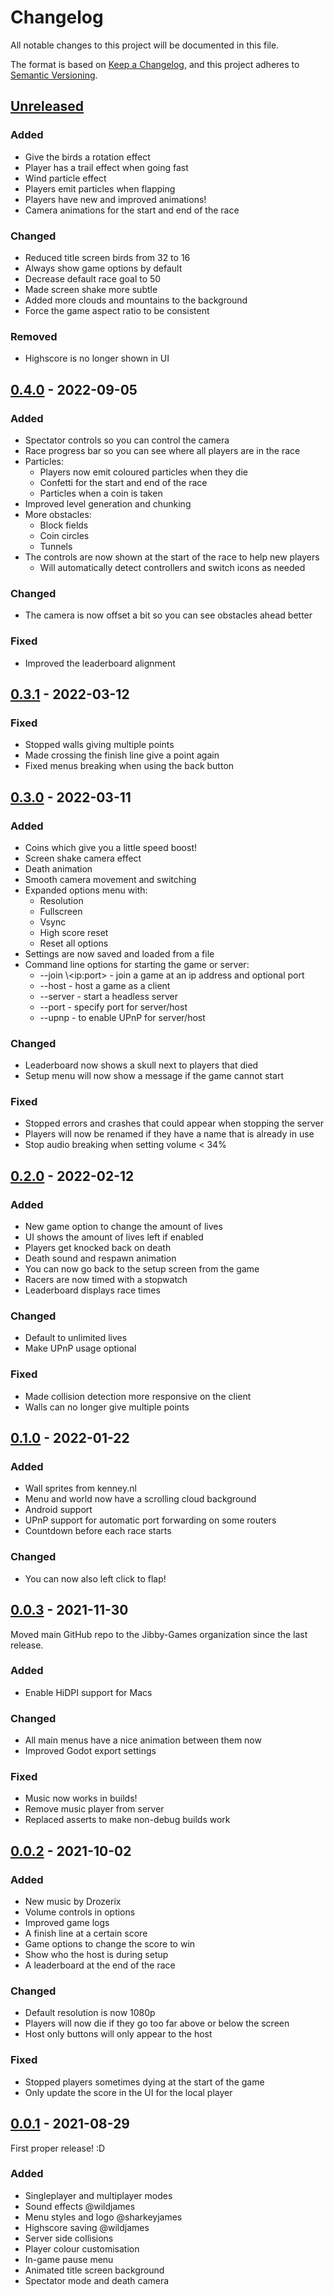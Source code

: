 # Changelog

All notable changes to this project will be documented in this file.

The format is based on [Keep a Changelog](https://keepachangelog.com/en/1.0.0/),
and this project adheres to [Semantic Versioning](https://semver.org/spec/v2.0.0.html).

<!--
Types of changes:
  Added - for new features.
  Changed - for changes in existing functionality.
  Deprecated - for soon-to-be removed features.
  Removed - for now removed features.
  Fixed - for any bug fixes.
  Security - in case of vulnerabilities.
-->

## [Unreleased]
### Added
- Give the birds a rotation effect
- Player has a trail effect when going fast
- Wind particle effect
- Players emit particles when flapping
- Players have new and improved animations!
- Camera animations for the start and end of the race

### Changed
- Reduced title screen birds from 32 to 16
- Always show game options by default
- Decrease default race goal to 50
- Made screen shake more subtle
- Added more clouds and mountains to the background
- Force the game aspect ratio to be consistent

### Removed
- Highscore is no longer shown in UI

## [0.4.0] - 2022-09-05

### Added

-   Spectator controls so you can control the camera
-   Race progress bar so you can see where all players are in the race
-   Particles:
    -   Players now emit coloured particles when they die
    -   Confetti for the start and end of the race
    -   Particles when a coin is taken
-   Improved level generation and chunking
-   More obstacles:
    -   Block fields
    -   Coin circles
    -   Tunnels
-   The controls are now shown at the start of the race to help new players
    -   Will automatically detect controllers and switch icons as needed

### Changed

-   The camera is now offset a bit so you can see obstacles ahead better

### Fixed

-   Improved the leaderboard alignment

## [0.3.1] - 2022-03-12

### Fixed

-   Stopped walls giving multiple points
-   Made crossing the finish line give a point again
-   Fixed menus breaking when using the back button

## [0.3.0] - 2022-03-11

### Added

-   Coins which give you a little speed boost!
-   Screen shake camera effect
-   Death animation
-   Smooth camera movement and switching
-   Expanded options menu with:
    -   Resolution
    -   Fullscreen
    -   Vsync
    -   High score reset
    -   Reset all options
-   Settings are now saved and loaded from a file
-   Command line options for starting the game or server:
    -   \--join \\&lt;ip:port> - join a game at an ip address and optional port
    -   \--host - host a game as a client
    -   \--server - start a headless server
    -   \--port - specify port for server/host
    -   \--upnp - to enable UPnP for server/host

### Changed

-   Leaderboard now shows a skull next to players that died
-   Setup menu will now show a message if the game cannot start

### Fixed

-   Stopped errors and crashes that could appear when stopping the server
-   Players will now be renamed if they have a name that is already in use
-   Stop audio breaking when setting volume &lt; 34%

## [0.2.0] - 2022-02-12

### Added

-   New game option to change the amount of lives
-   UI shows the amount of lives left if enabled
-   Players get knocked back on death
-   Death sound and respawn animation
-   You can now go back to the setup screen from the game
-   Racers are now timed with a stopwatch
-   Leaderboard displays race times

### Changed

-   Default to unlimited lives
-   Make UPnP usage optional

### Fixed

-   Made collision detection more responsive on the client
-   Walls can no longer give multiple points

## [0.1.0] - 2022-01-22

### Added

-   Wall sprites from kenney.nl
-   Menu and world now have a scrolling cloud background
-   Android support
-   UPnP support for automatic port forwarding on some routers
-   Countdown before each race starts

### Changed

-   You can now also left click to flap!

## [0.0.3] - 2021-11-30

Moved main GitHub repo to the Jibby-Games organization since the last release.

### Added

-   Enable HiDPI support for Macs

### Changed

-   All main menus have a nice animation between them now
-   Improved Godot export settings

### Fixed

-   Music now works in builds!
-   Remove music player from server
-   Replaced asserts to make non-debug builds work

## [0.0.2] - 2021-10-02

### Added

-   New music by Drozerix
-   Volume controls in options
-   Improved game logs
-   A finish line at a certain score
-   Game options to change the score to win
-   Show who the host is during setup
-   A leaderboard at the end of the race

### Changed

-   Default resolution is now 1080p
-   Players will now die if they go too far above or below the screen
-   Host only buttons will only appear to the host

### Fixed

-   Stopped players sometimes dying at the start of the game
-   Only update the score in the UI for the local player

## [0.0.1] - 2021-08-29

First proper release! :D

### Added

-   Singleplayer and multiplayer modes
-   Sound effects @wildjames
-   Menu styles and logo @sharkeyjames
-   Highscore saving @wildjames
-   Server side collisions
-   Player colour customisation
-   In-game pause menu
-   Animated title screen background
-   Spectator mode and death camera

[Unreleased]: https://github.com/Jibby-Games/Flappy-Race/compare/0.4.0...HEAD

[0.4.0]: https://github.com/Jibby-Games/Flappy-Race/compare/0.3.1...0.4.0

[0.3.1]: https://github.com/Jibby-Games/Flappy-Race/compare/0.3.0...0.3.1

[0.3.0]: https://github.com/Jibby-Games/Flappy-Race/compare/0.2.0...0.3.0

[0.2.0]: https://github.com/Jibby-Games/Flappy-Race/compare/v0.1.0...0.2.0

[0.1.0]: https://github.com/Jibby-Games/Flappy-Race/compare/v0.0.3...v0.1.0

[0.0.3]: https://github.com/Jibby-Games/Flappy-Race/compare/v0.0.2...v0.0.3

[0.0.2]: https://github.com/Jibby-Games/Flappy-Race/compare/v0.0.1...v0.0.2

[0.0.1]: https://github.com/Jibby-Games/Flappy-Race/releases/tag/v0.0.1

